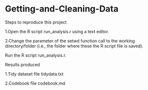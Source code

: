 # Getting-and-Cleaning-Data
 
Steps to reproduce this project

1.Open the R script run_analysis.r using a text editor.

2.Change the parameter of the setwd function call to the working directory/folder (i.e., the folder where these the R script file is saved).

Run the R script run_analysis.r. 

Results produced

1.Tidy dataset file tidydata.txt 

2.Codebook file codebook.md 

